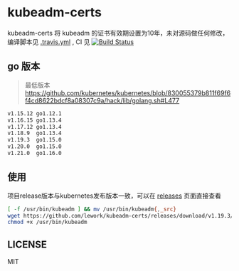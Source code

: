 # kubeadm-certs

kubeadm-certs 将 kubeadm 的证书有效期设置为10年，未对源码做任何修改，编译脚本见 [.travis.yml](.travis.yml) , CI 见 [![Build Status](https://travis-ci.com/lework/kubeadm-certs.svg?branch=master)](https://travis-ci.com/lework/kubeadm-certs)


## go 版本

> 最低版本 https://github.com/kubernetes/kubernetes/blob/830055379b811f69f6f4cd8622bdcf8a08307c9a/hack/lib/golang.sh#L477

```bash
v1.15.12 go1.12.1
v1.16.15 go1.13.4
v1.17.12 go1.13.4
v1.18.9  go1.13.4
v1.19.3  go1.15.0
v1.20.0  go1.15.0
v1.21.0  go1.16.0
```

## 使用

项目release版本与kubernetes发布版本一致，可以在 [releases](https://github.com/lework/kubeadm-certs/releases) 页面直接查看

```bash
[ -f /usr/bin/kubeadm ] && mv /usr/bin/kubeadm{,_src}
wget https://github.com/lework/kubeadm-certs/releases/download/v1.19.3/kubeadm-linux-amd64 -O /usr/bin/kubeadm
chmod +x /usr/bin/kubeadm
```

## LICENSE

MIT